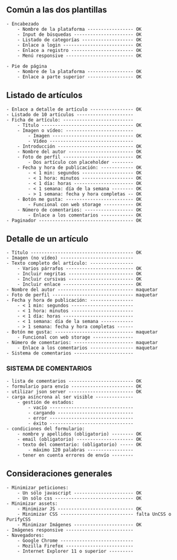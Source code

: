 ## Común a las dos plantillas

    - Encabezado
        - Nombre de la plataforma ----------------- OK
        - Input de búsquedas ---------------------- OK
        - Listado de categorías ------------------- OK
        - Enlace a login -------------------------- OK
        - Enlace a registro ----------------------- OK
        - Menú responsive ------------------------- OK

    - Pie de página
        - Nombre de la plataforma ----------------- OK
        - Enlace a parte superior ----------------- OK

## Listado de artículos

    - Enlace a detalle de artículo ---------------- OK
    - Listado de 10 artículos ---------------------
    - Ficha de artículo: --------------------------
        - Título ---------------------------------- OK
        - Imagen o vídeo: -------------------------
            - Imagen ------------------------------ OK
            - Vídeo -------------------------------
        - Introducción ---------------------------- OK
        - Nombre del autor ------------------------ OK
        - Foto de perfil -------------------------- OK
            - Dos artículo con placeholder --------
        - Fecha y hora de publicación: ------------ OK
            - < 1 min: segundos ------------------- OK
            - < 1 hora: minutos ------------------- OK
            - < 1 día: horas ---------------------- OK
            - < 1 semana: día de la semana -------- OK
            - > 1 semana: fecha y hora completas -- OK
        - Botón me gusta: ------------------------- OK
            - Funcional con web storage ----------- OK
        - Número de comentarios: ------------------ OK
            - Enlace a los comentarios ------------ OK
    - Paginador ----------------------------------- OK

## Detalle de un artículo

    - Título -------------------------------------- OK
    - Imagen (no vídeo) ---------------------------
    - Texto completo del artículo: ----------------
        - Varios párrafos ------------------------- OK
        - Incluir negritas ------------------------ OK
        - Incluir cursivas ------------------------ OK
        - Incluir enlace -------------------------- OK
    - Nombre del autor ---------------------------- maquetar
    - Foto de perfil ------------------------------ maquetar
    - Fecha y hora de publicación: ---------------- 
        - < 1 min: segundos -----------------------
        - < 1 hora: minutos -----------------------
        - < 1 día: horas --------------------------
        - < 1 semana: día de la semana ------------
        - > 1 semana: fecha y hora completas ------
    - Botón me gusta: ----------------------------- maquetar
        - Funcional con web storage ---------------
    - Número de comentarios: ---------------------- maquetar
        - Enlace a los comentarios ---------------- maquetar
    - Sistema de comentarios ----------------------

### SISTEMA DE COMENTARIOS

    - lista de comentarios ------------------------ OK
    - formulario para envío ----------------------- OK
    - utilizar json server ------------------------ OK
    - carga asíncrona al ser visible --------------
        - gestión de estados:
            - vacío -------------------------------
            - cargando ----------------------------
            - error -------------------------------
            - éxito -------------------------------
    - condiciones del formulario:
        - nombre y apellidos (obligatorio) -------- OK
        - email (obligatorio) --------------------- OK
        - texto del comentario: (obligatorio) ----- OK
            - máximo 120 palabras -----------------
        - tener en cuenta errores de envío --------

## Consideraciones generales

    - Minimizar peticiones:
        - Un sólo javascript ---------------------- OK
        - Un sólo css ----------------------------- OK
    - Minimizar assets:
        - Minimizar JS ---------------------------- OK
        - Minimizar CSS --------------------------- falta UnCSS o PurifyCSS
        - Minimizar Imágenes ---------------------- OK
    - Imágenes responsive -------------------------
    - Navegadores:
        - Google Chrome ---------------------------
        - Mozilla Firefox -------------------------
        - Internet Explorer 11 o superior ---------